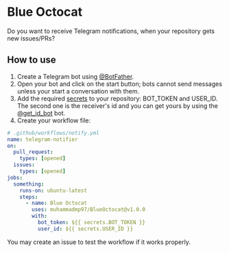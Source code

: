 # Blue Octocat
Do you want to receive Telegram notifications, when your repository gets new issues/PRs?

## How to use
1. Create a Telegram bot using [@BotFather](https://core.telegram.org/bots/features#botfather).
2. Open your bot and click on the start button; bots cannot send messages unless your start a conversation with them.
3. Add the required [secrets](https://docs.github.com/en/actions/security-guides/using-secrets-in-github-actions#creating-secrets-for-a-repository) to your repository: BOT_TOKEN and USER_ID. The second one is the receiver's id and you can get yours by using the [@get_id_bot](https://telegram.me/get_id_bot) bot.
5. Create your workflow file:
```yaml
# .github/workflows/notify.yml
name: telegram-notifier
on:
  pull_request:
    types: [opened]
  issues:
    types: [opened]
jobs:
  something:
    runs-on: ubuntu-latest
    steps:
      - name: Blue Octocat            
        uses: muhammadmp97/BlueOctocat@v1.0.0
        with:
          bot_token: ${{ secrets.BOT_TOKEN }}
          user_id: ${{ secrets.USER_ID }}
```

You may create an issue to test the workflow if it works properly.
